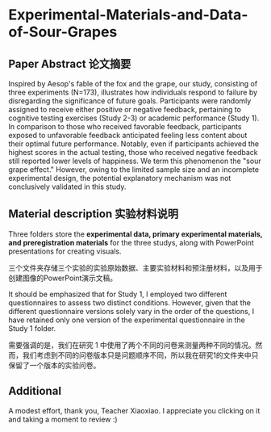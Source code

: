 # Experimental-Materials-and-Data-of-Sour-Grapes

## Paper Abstract 论文摘要

Inspired by Aesop's fable of the fox and the grape, our study, consisting of three experiments (N=173), illustrates how individuals respond to failure by disregarding the significance of future goals. Participants were randomly assigned to receive either positive or negative feedback, pertaining to cognitive testing exercises (Study 2-3) or academic performance (Study 1). In comparison to those who received favorable feedback, participants exposed to unfavorable feedback anticipated feeling less content about their optimal future performance. Notably, even if participants achieved the highest scores in the actual testing, those who received negative feedback still reported lower levels of happiness. We term this phenomenon the "sour grape effect." However, owing to the limited sample size and an incomplete experimental design, the potential explanatory mechanism was not conclusively validated in this study.

## Material description 实验材料说明

Three folders store the **experimental data, primary experimental materials, and preregistration materials** for the three studys, along with PowerPoint presentations for creating visuals.

三个文件夹存储三个实验的实验原始数据、主要实验材料和预注册材料，以及用于创建图像的PowerPoint演示文稿。

It should be emphasized that for Study 1, I employed two different questionnaires to assess two distinct conditions. However, given that the different questionnaire versions solely vary in the order of the questions, I have retained only one version of the experimental questionnaire in the Study 1 folder.

需要强调的是，我们在研究 1 中使用了两个不同的问卷来测量两种不同的情况。然而，我们考虑到不同的问卷版本只是问题顺序不同，所以我在研究1的文件夹中只保留了一个版本的实验问卷。

## Additional

A modest effort, thank you, Teacher Xiaoxiao. I appreciate you clicking on it and taking a moment to review :)
